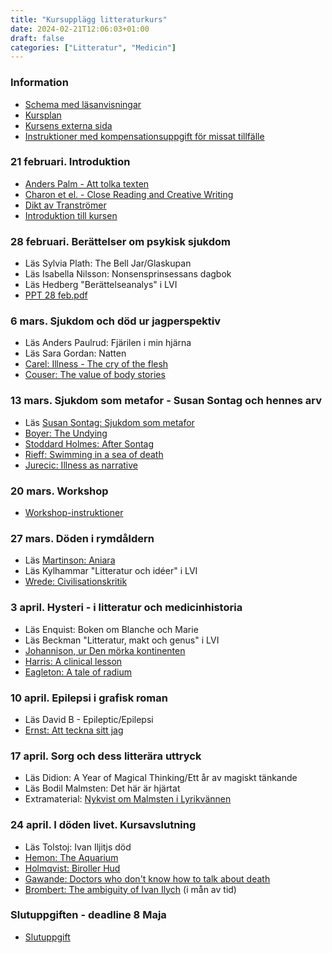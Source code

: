 ```yaml
---
title: "Kursupplägg litteraturkurs"
date: 2024-02-21T12:06:03+01:00
draft: false
categories: ["Litteratur", "Medicin"]
---
```


### Information 

- [Schema med läsanvisningar](/pdfs/LIVA19/schema-med-läsanvisningar.pdf)
- [Kursplan](/pdfs/LIVA19/kursplan.pdf)
- [Kursens externa sida](https://www.sol.lu.se/kurs/LIVA19/)
- [Instruktioner med kompensationsuppgift för missat tillfälle](/pdfs/LIVA19/kompensationsuppgift-för-missat-tillfälle.pdf)


### 21 februari. Introduktion

<!-- Zoom-länk: https://lu-se.zoom.us/j/62210095302 -->
- [Anders Palm - Att tolka texten](/pdfs/LIVA19/2024-02-21-palm-att-tolka-texten.pdf)
- [Charon et el. - Close Reading and Creative Writing](/pdfs/LIVA19/2024-02-21-charon-close-reading-and-writing.pdf)
- [Dikt av Tranströmer](/pdfs/LIVA19/2024-02-21-tranströmer.pdf)
- [Introduktion till kursen](/pdfs/LIVA19/2024-02-21-introduktion-till-LIVA19.pdf)


### 28 februari. Berättelser om psykisk sjukdom
<!-- Zoom-länk: https://lu-se.zoom.us/j/2918367942  -->
- Läs Sylvia Plath: The Bell Jar/Glaskupan
- Läs Isabella Nilsson: Nonsensprinsessans dagbok
- Läs Hedberg "Berättelseanalys" i LVI
- [PPT 28 feb.pdf](/pdfs/LIVA19/2024-02-28-PPT.pdf)

### 6 mars. Sjukdom och död ur jagperspektiv
<!-- Zoom-länk: https://lu-se.zoom.us/j/62210095302 -->
- Läs Anders Paulrud: Fjärilen i min hjärna
- Läs Sara Gordan: Natten
- [Carel: Illness - The cry of the flesh](/pdfs/LIVA19/2024-03-06-carel-illness-the-cry-of-the-flesh.pdf)
- [Couser: The value of body stories](/pdfs/LIVA19/2024-03-06-couser-the-value-of-body-stories.pdf)

### 13 mars. Sjukdom som metafor - Susan Sontag och hennes arv
<!-- Zoom-länk: https://lu-se.zoom.us/j/62210095302 -->
- Läs [Susan Sontag: Sjukdom som metafor](/pdfs/LIVA19/2024-03-13-sontag-illness-as-metaphor.pdf)
- [Boyer: The Undying](/pdfs/LIVA19/2024-03-13-boyer-the-undying.pdf)
- [Stoddard Holmes: After Sontag](/pdfs/LIVA19/2024-03-13-stoddard-holmes-after-sontag.pdf)
- [Rieff: Swimming in a sea of death](/pdfs/LIVA19/2024-03-13-rieff-swimming-in-the-sea-of-death.pdf)
- [Jurecic: Illness as narrative](/pdfs/LIVA19/2024-03-13-jurecic-illness-as-narrative.pdf)

### 20 mars. Workshop
<!-- Zoom-länk: https://lu-se.zoom.us/j/62210095302 -->
- [Workshop-instruktioner](/pdfs/LIVA19/2024-03-20-workshop-instruktioner.pdf)

### 27 mars. Döden i rymdåldern
<!-- Zoom-länk:  https://lu-se.zoom.us/j/2918367942 -->
- Läs [Martinson: Aniara](https://litteraturbanken.se/f%C3%B6rfattare/MartinsonH/titlar/Aniara/sida/5/etext?om-boken)
- Läs Kylhammar "Litteratur och idéer" i LVI
- [Wrede: Civilisationskritik](/pdfs/LIVA19/2024-03-27-wrede-civilisationskritik.pdf)

### 3 april. Hysteri - i litteratur och medicinhistoria
<!-- Zoom-länk: https://lu-se.zoom.us/j/62210095302  -->
- Läs Enquist: Boken om Blanche och Marie
- Läs Beckman "Litteratur, makt och genus" i LVI
- [Johannison, ur Den mörka kontinenten](/pdfs/LIVA19/2024-04-03-johannisson-den-mörka-kontinenten.pdf)
- [Harris: A clinical lesson](/pdfs/LIVA19/2024-04-03-harris-a-clinical-lesson.pdf)
- [Eagleton: A tale of radium](/pdfs/LIVA19/2024-04-03-eagleton-review-enquist.pdf)

### 10 april. Epilepsi i grafisk roman
<!-- Zoom-länk:  https://lu-se.zoom.us/j/2918367942 -->
- Läs David B - Epileptic/Epilepsi
- [Ernst: Att teckna sitt jag](/pdfs/LIVA19/2024-04-10-ernst-att-teckna-sitt-jag.pdf)

### 17 april. Sorg och dess litterära uttryck
<!-- Zoom-länk: https://lu-se.zoom.us/j/2918367942 -->
- Läs Didion: A Year of Magical Thinking/Ett år av magiskt tänkande
- Läs Bodil Malmsten: Det här är hjärtat
- Extramaterial: [Nykvist om Malmsten i Lyrikvännen](/pdfs/LIVA19/2024-04-17-nykvist-om-malmsten.pdf)

### 24 april. I döden livet. Kursavslutning
<!-- Zoom-länk: https://lu-se.zoom.us/j/62210095302 -->
- Läs Tolstoj: Ivan Iljitjs död
- [Hemon: The Aquarium](/pdfs/LIVA19/2024-04-24-hemon-the-aquarium.pdf)
- [Holmqvist: Biroller Hud](/pdfs/LIVA19/2024-04-24-holmqvist-biroller-hud.pdf)
- [Gawande: Doctors who don't know how to talk about death](/pdfs/LIVA19/2024-04-24-gawande-on-ivan-ilych.pdf)
- [Brombert: The ambiguity of Ivan Ilych](/pdfs/LIVA19/2024-04-24-brombert-the-ambiguity.pdf) (i mån av tid)

### Slutuppgiften - deadline 8 Maja
- [Slutuppgift](/pdfs/LIVA19/slutuppgift.pdf)
